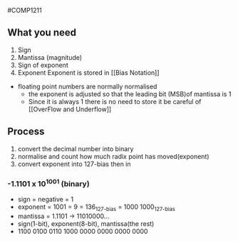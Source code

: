 #COMP1211 
## What you need
1. Sign
2. Mantissa (magnitude)
3. Sign of exponent
4. Exponent
Exponent is stored in [[Bias Notation]] 
- floating point numbers are normally normalised
	- the exponent is adjusted so that the leading bit (MSB)of mantissa is 1
	- Since it is always 1 there is no need to store it
be careful of [[OverFlow and Underflow]]

## Process
1. convert the decimal number into binary
2. normalise and count how much radix point has moved(exponent)
3. convert exponent into 127-bias then in

### -1.1101 x 10<sup>1001</sup>  (binary)
- sign = negative = 1
- exponent = 1001 = 9 = 136<sub>127-bias</sub> = 1000 1000<sub>127-bias</sub> 
- mantissa = 1.1101 -> 11010000...
- sign(1-bit), exponent(8-bit), mantissa(the rest)
- 1100 0100 0110 1000 0000 0000 0000 0000
